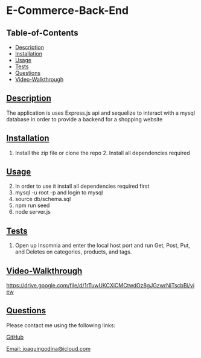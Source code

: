 
  # E-Commerce-Back-End
  
   

  ## Table-of-Contents

  * [Description](#description)
  * [Installation](#installation)
  * [Usage](#usage)
  * [Tests](#tests)
  * [Questions](#questions)
  * [Video-Walkthrough](#video)
  
  ## [Description](#table-of-contents)

  The application is uses Express.js api and sequelize to interact with a mysql database in order to provide a backend for a shopping website

  ## [Installation](#table-of-contents)

  1. Install the zip file or clone the repo 2. Install all dependencies required

  ## [Usage](#table-of-contents)

  2. In order to use it install all dependencies required first 
  2. mysql -u root -p and login to mysql 
  3. source db/schema.sql 
  4. npm run seed 
  5. node server.js
  
  ## [Tests](#table-of-contents)

  1. Open up Insomnia and enter the local host port and run Get, Post, Put, and Deletes on categories, products, and tags.

  ## [Video-Walkthrough](#video)
  
  https://drive.google.com/file/d/1rTuwUKCXiCMCtwdOz8gJGzwrNiTscbBi/view 

  ## [Questions](#table-of-contents)

  Please contact me using the following links:

  [GitHub](https://github.com/joaquingodina0)

  [Email: joaquingodina@icloud.com](mailto:joaquingodina@icloud.com)
